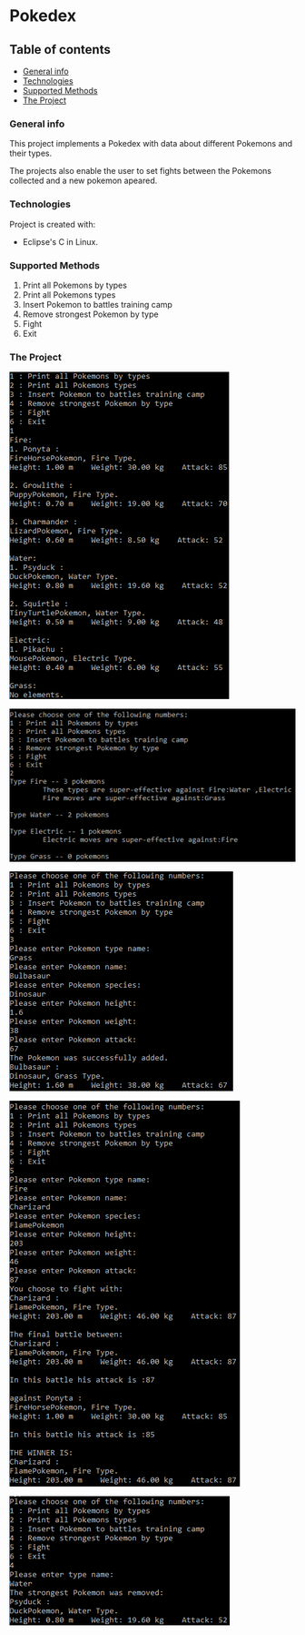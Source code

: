 # Pokedex
## Table of contents
* [General info](#general-info)
* [Technologies](#technologies)
* [Supported Methods](#supported-methods)
* [The Project](#the-project)

### General info
This project implements a Pokedex with data about different Pokemons and their types.

The projects also enable the user to set fights between the Pokemons collected and a new pokemon apeared.
	
### Technologies
Project is created with:
* Eclipse's C in Linux.

### Supported Methods
1. Print all Pokemons by types
2. Print all Pokemons types
3. Insert Pokemon to battles training camp
4. Remove strongest Pokemon by type
5. Fight
6. Exit

### The Project
![print-by-types](images/pokedex1.png)

![print-types](images/pokedex2.png)

![insert-pokemon](images/pokedex3.png)

![fight](images/pokedex4.png)

![remove-strongest](images/pokedex5.png)
